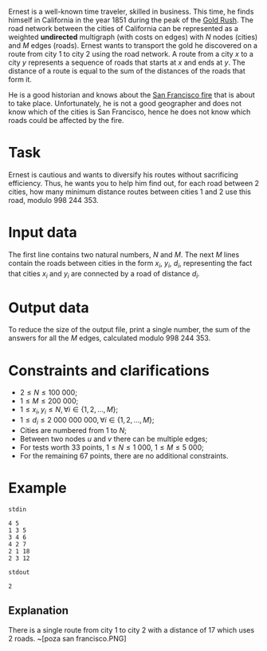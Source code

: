 Ernest is a well-known time traveler, skilled in business. This time, he finds himself in California in the year 1851 during the peak of the [Gold Rush](https://en.wikipedia.org/wiki/California_gold_rush). The road network between the cities of California can be represented as a weighted **undirected** multigraph (with costs on edges) with $N$ nodes (cities) and $M$ edges (roads). Ernest wants to transport the gold he discovered on a route from city $1$ to city $2$ using the road network. A route from a city $x$ to a city $y$ represents a sequence of roads that starts at $x$ and ends at $y$. The distance of a route is equal to the sum of the distances of the roads that form it.

He is a good historian and knows about the [San Francisco fire](https://en.wikipedia.org/wiki/San_Francisco_Fire_of_1851) that is about to take place. Unfortunately, he is not a good geographer and does not know which of the cities is San Francisco, hence he does not know which roads could be affected by the fire.

# Task

Ernest is cautious and wants to diversify his routes without sacrificing efficiency. Thus, he wants you to help him find out, for each road between $2$ cities, how many minimum distance routes between cities $1$ and $2$ use this road, modulo $998 \ 244 \ 353$.

# Input data

The first line contains two natural numbers, $N$ and $M$. The next $M$ lines contain the roads between cities in the form $x_i$, $y_i$, $d_i$, representing the fact that cities $x_i$ and $y_i$ are connected by a road of distance $d_i$.

# Output data

To reduce the size of the output file, print a single number, the sum of the answers for all the $M$ edges, calculated modulo $998 \ 244 \ 353$.

# Constraints and clarifications
* $2 \leq N \leq 100 \ 000$;
* $1 \leq M \leq 200 \ 000$;
* $1 \leq x_i, y_i \leq N, \forall i \in \{1, 2, \dots, M\}$;
* $1 \leq d_i \leq 2 \ 000 \ 000 \ 000, \forall i \in \{1, 2, \dots, M\}$;
* Cities are numbered from $1$ to $N$;
* Between two nodes $u$ and $v$ there can be multiple edges;
* For tests worth $33$ points, $1 \leq N \leq 1 \ 000$, $1 \leq M \leq 5 \ 000$;
* For the remaining $67$ points, there are no additional constraints.

# Example

`stdin`
```
4 5
1 3 5
3 4 6
4 2 7
2 1 18
2 3 12
```

`stdout`
```
2
```

## Explanation

There is a single route from city $1$ to city $2$ with a distance of $17$ which uses $2$ roads.
~[poza san francisco.PNG]
